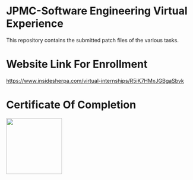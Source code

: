 # JPMC-Software Engineering Virtual Experience

This repository contains the submitted patch files of the various tasks.

# Website Link For Enrollment

https://www.insidesherpa.com/virtual-internships/R5iK7HMxJGBgaSbvk

# Certificate Of Completion
<img src ="JP morgan_certi.png" width = "150" height = "150">
